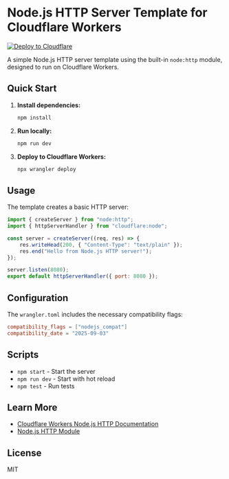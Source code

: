 # Node.js HTTP Server Template for Cloudflare Workers

[![Deploy to Cloudflare](https://deploy.workers.cloudflare.com/button)](https://deploy.workers.cloudflare.com/?url=https://github.com/cloudflare/templates/tree/main/nodejs-http-server-template)

<!-- dash-content-start -->

A simple Node.js HTTP server template using the built-in `node:http` module, designed to run on Cloudflare Workers.

<!-- dash-content-end -->

## Quick Start

1. **Install dependencies:**

   ```bash
   npm install
   ```

2. **Run locally:**

   ```bash
   npm run dev
   ```

3. **Deploy to Cloudflare Workers:**
   ```bash
   npx wrangler deploy
   ```

## Usage

The template creates a basic HTTP server:

```javascript
import { createServer } from "node:http";
import { httpServerHandler } from "cloudflare:node";

const server = createServer((req, res) => {
	res.writeHead(200, { "Content-Type": "text/plain" });
	res.end("Hello from Node.js HTTP server!");
});

server.listen(8080);
export default httpServerHandler({ port: 8080 });
```

## Configuration

The `wrangler.toml` includes the necessary compatibility flags:

```toml
compatibility_flags = ["nodejs_compat"]
compatibility_date = "2025-09-03"
```

## Scripts

- `npm start` - Start the server
- `npm run dev` - Start with hot reload
- `npm test` - Run tests

## Learn More

- [Cloudflare Workers Node.js HTTP Documentation](https://developers.cloudflare.com/workers/runtime-apis/nodejs/http/)
- [Node.js HTTP Module](https://nodejs.org/api/http.html)

## License

MIT
